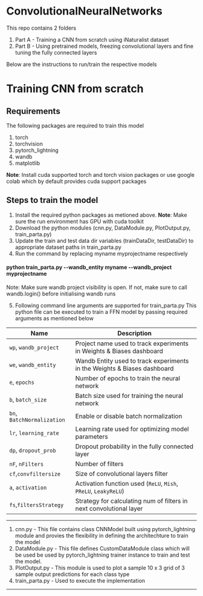 # ConvolutionalNeuralNetworks

This repo contains 2 folders 
1. Part A - Training a CNN from scratch using iNaturalist dataset
2. Part B - Using pretrained models, freezing convolutional layers and fine tuning the fully connected layers

Below are the instructions to run/train the respective models

# Training CNN from scratch

## Requirements
The following packages are required to train this model
1. torch
2. torchvision
3. pytorch_lightning
4. wandb
5. matplotlib

**Note**: Install cuda supported torch and torch vision packages or use google colab which by default provides cuda support packages


## Steps to train the model
1. Install the required python packages as metioned above. **Note**: Make sure the run environment has GPU with cuda toolkit
2. Download the python modules (cnn.py, DataModule.py, PlotOutput.py, train_parta.py)
3. Update the train and test data dir variables (trainDataDir, testDataDir) to appropriate dataset paths in train_parta.py
4. Run the command by replacing myname myprojectname respectively
#### python train_parta.py --wandb_entity myname --wandb_project myprojectname
Note: Make sure wandb project visibility is open. If not, make sure to call wandb.login() before initialising wandb runs

5. Following command line arguments are supported for train_parta.py
This python file can be executed to train a FFN model by passing required arguments as mentioned below

| Name                | Description                                                                           |
|---------------------|---------------------------------------------------------------------------------------|
| `wp`, `wandb_project` | Project name used to track experiments in Weights & Biases dashboard                |
| `we`, `wandb_entity`  | Wandb Entity used to track experiments in the Weights & Biases dashboard             |
| `e`, `epochs`          | Number of epochs to train the neural network                                         |
| `b`, `batch_size`      | Batch size used for training the neural network                                      |
| `bn`, `BatchNormalization` | Enable or disable batch normalization                                            |
| `lr`, `learning_rate`  | Learning rate used for optimizing model parameters                                    |
| `dp`, `dropout_prob`   | Dropout probability in the fully connected layer                                        |
|`nF`, `nFilters`        |Number of filters                                                                      |
|`cf`,`convfiltersize`   | Size of convolutional layers filter                                                    |
| `a`, `activation`      | Activation function used (`ReLU`, `Mish`, `PReLU`, `LeakyReLU`)                       |
|`fs`,`filtersStrategy`| Strategy for calculating num of filters in next convolutional layer|


---------------------------------------------------------

1. cnn.py - This file contains class CNNModel built using pytorch_lightning module and provies the flexibility in defining the architechture to train the model
2. DataModule.py - This file defines CustomDataModule class which will be used be used by pytorch_lightning trainer instance to train and test the model.
3. PlotOutput.py - This module is used to plot a sample 10 x 3 grid of 3 sample output predictions for each class type
4. train_parta.py - Used to execute the implementation
   
--------------------------------------------------------------------------
